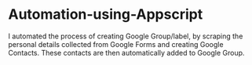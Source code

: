 # Automation-using-Appscript

I automated the process of creating Google Group/label, by scraping the personal details collected from Google Forms and creating Google Contacts. These contacts are then automatically added to Google Group.
